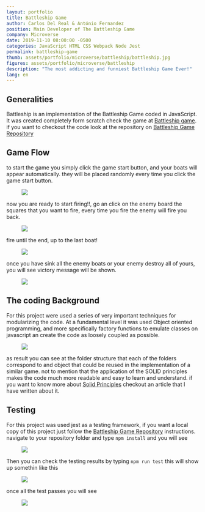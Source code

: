 ```yaml
---
layout: portfolio
title: Battleship Game
author: Carlos Del Real & António Fernandez
position: Main Developer of The Battleship Game
company: Microverse
date: 2019-11-10 08:00:00 -0500
categories: JavaScript HTML CSS Webpack Node Jest
permalink: battleship-game
thumb: assets/portfolio/microverse/battleship/battleship.jpg
figures: assets/portfolio/microverse/battleship
description: "The most addicting and funniest Battleship Game Ever!"
lang: en
---
```


## Generalities

Battleship is an implementation of the Battleship Game coded in JavaScript. It was created completely form scratch
check the game at [Battleship game](https://carloshdelreal.github.io/battleship/dist/index.html). if you want to checkout
the code look at the repository on [Battleship Game Repository](https://github.com/carloshdelreal/battleship)

## Game Flow

to start the game you simply click the game start button, and your boats will appear automatically. they will be placed
randomly every time you click the game start button.

<figure class="figure">
    <img src="{{ page.figures }}/game_start.jpg">
</figure>

now you are ready to start firing!!, go an click on the enemy board the squares that you want to fire, every time you fire
the enemy will fire you back.

<figure class="figure">
    <img src="{{ page.figures }}/fire.jpg">
</figure>

fire until the end, up to the last boat!

<figure class="figure">
    <img src="{{ page.figures }}/fire_until_the_end.jpg">
</figure>

once you have sink all the enemy boats or your enemy destroy all of yours, you will see victory message will be shown.

<figure class="figure">
    <img src="{{ page.figures }}/game_end.jpg">
</figure>

## The coding Background

For this project were used a series of very important techniques for modularizing the code. At a fundamental level it was used
Object oriented programming, and more specifically factory functions to emulate classes on javascript an create the code as 
loosely coupled as possible.

<figure class="figure">
    <img src="{{ page.figures }}/folder_structure.png">
</figure>

as result you can see at the folder structure that each of the folders correspond to and object that could be reused in the 
implementation of a similar game. not to mention that the application of the SOLID principles makes the code much more readable
and easy to learn and understand. if you want to know more about [Solid Principles](https://medium.com/@carloshdelreal/stop-coding-bad-practices-d976ce05dbc6) checkout an article that I have written
about it.

## Testing

For this project was used jest as a testing framework, if you want a local copy of this project just follow the [Battleship Game Repository](https://github.com/carloshdelreal/battleship) instructions. navigate to your repository folder and type `npm install` and you will see

<figure class="figure">
    <img src="{{ page.figures }}/install.png">
</figure>

Then you can check the testing results by typing `npm run test` this will show up somethin like this

<figure class="figure">
    <img src="{{ page.figures }}/tests_run.png">
</figure>

once all the test passes you will see

<figure class="figure">
    <img src="{{ page.figures }}/tests_pass.png">
</figure>


